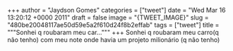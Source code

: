 
+++
author = "Jaydson Gomes"
categories = ["tweet"]
date = "Wed Mar 16 13:20:12 +0000 2011"
draft = false
image = "{TWEET_IMAGE}"
slug = "480be20048117ae50d59e5a2f610d24f8b2effab"
tags = ["tweet"]
title = """Sonhei q roubaram meu car..."""
+++
Sonhei q roubaram meu carro(q não tenho) com meu note onde havia um projeto milionário (q não tenho)
